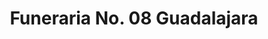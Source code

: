 ---
title: "Funeraria No. 08 Guadalajara"
url: /guadalajara/funeraria-no-08-guadalajara/
shop: Bestattungen
---